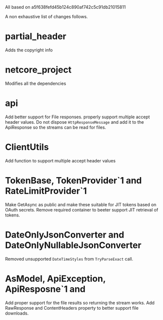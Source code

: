 All based on a5f638fefd45b124c890af742c5c91db21015811

A non exhaustive list of changes follows.

# partial_header

Adds the copyright info

# netcore_project

Modifies all the dependencies

# api

Add better support for File responses.
properly support multiple accept header values.
Do not dispose `HttpResponseMessage` and add it to the ApiResponse so the streams can be read for files.

# ClientUtils

Add function to support multiple accept header values

# TokenBase, TokenProvider\`1 and RateLimitProvider\`1

Make GetAsync as public and make these suitable for JIT tokens based on OAuth secrets.
Remove required container to beeter support JIT retrieval of tokens.

# DateOnlyJsonConverter and DateOnlyNullableJsonConverter

Removed unsupported `DateTimeStyles` from `TryParseExact` call.

# AsModel, ApiException, ApiResposne\`1 and 

Add proper support for the file results so returning the stream works.
Add RawResponse and ContentHeaders property to better support file downloads.
